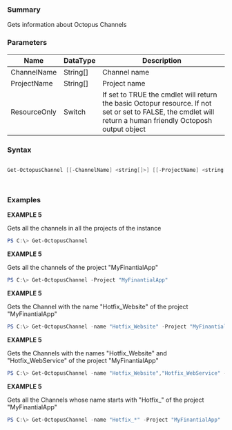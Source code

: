 ﻿### Summary
Gets information about Octopus Channels
### Parameters
| Name | DataType          | Description |
| ------------- | ----------- | ----------- |
| ChannelName | String[] |  Channel name     |
| ProjectName | String[] |  Project name     |
| ResourceOnly | Switch |  If set to TRUE the cmdlet will return the basic Octopur resource. If not set or set to FALSE, the cmdlet will return a human friendly Octoposh  output object     |

### Syntax
``` powershell

Get-OctopusChannel [[-ChannelName] <string[]>] [[-ProjectName] <string[]>] [-ResourceOnly <SwitchParameter>] [<CommonParameters>]




``` 

### Examples
**EXAMPLE 5**

Gets all the channels in all the projects of the instance

 ``` powershell 
 PS C:\> Get-OctopusChannel
 ``` 

**EXAMPLE 5**

Gets all the channels of the project "MyFinantialApp"

 ``` powershell 
 PS C:\> Get-OctopusChannel -Project "MyFinantialApp"
 ``` 

**EXAMPLE 5**

Gets the Channel with the name "Hotfix_Website" of the project "MyFinantialApp"

 ``` powershell 
 PS C:\> Get-OctopusChannel -name "Hotfix_Website" -Project "MyFinantialApp"
 ``` 

**EXAMPLE 5**

Gets the Channels with the names "Hotfix_Website" and "Hotfix_WebService" of the project "MyFinantialApp"

 ``` powershell 
 PS C:\> Get-OctopusChannel -name "Hotfix_Website","Hotfix_WebService" -Project "MyFinantialApp"
 ``` 

**EXAMPLE 5**

Gets all the Channels whose name starts with "Hotfix_" of the project "MyFinantialApp"

 ``` powershell 
 PS C:\> Get-OctopusChannel -name "Hotfix_*" -Project "MyFinantialApp"
 ``` 

